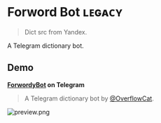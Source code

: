 # Forword Bot ʟᴇɢᴀᴄʏ
> Dict src from Yandex.

A Telegram dictionary bot.

## Demo
**[ForwordyBot](https://t.me/forwordybot) on Telegram**

> A Telegram dictionary bot by [@OverflowCat](https://t.me/overflowcat). 

![preview.png](https://s2.ax1x.com/2019/08/05/ecJlKe.png)
